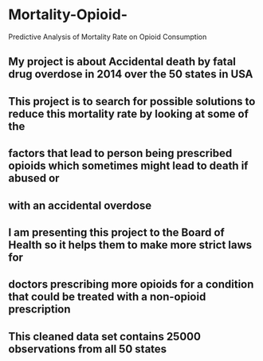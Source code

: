 # Mortality-Opioid-
Predictive Analysis of Mortality Rate on Opioid Consumption


## My project is about Accidental death by fatal drug overdose in 2014 over the 50 states in USA
## This project is to search for possible solutions to reduce this mortality rate by looking at some of the 
## factors that lead to person being prescribed opioids which sometimes might lead to death if abused or
## with an accidental overdose
## I am presenting this project to the Board of Health so it helps them to make more strict laws for 
## doctors prescribing more opioids for a condition that could be treated with a non-opioid prescription


## This cleaned data set contains 25000 observations from all 50 states
